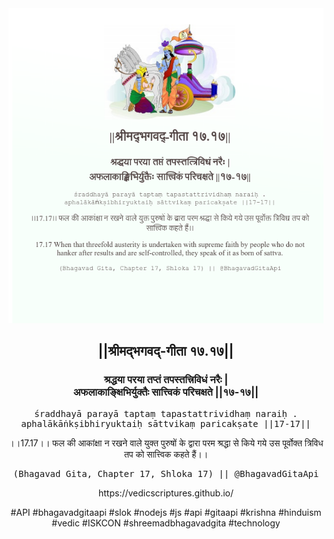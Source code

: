 <img src="../../asset/BG_17_17.png"/>
<center><h2>||श्रीमद्‍भगवद्‍-गीता १७.१७||</h2>
<h3>श्रद्धया परया तप्तं तपस्तत्त्रिविधं नरैः |<br/>अफलाकाङ्क्षिभिर्युक्तैः सात्त्विकं परिचक्षते ||१७-१७||</h3>
<pre>śraddhayā parayā taptaṃ tapastattrividhaṃ naraiḥ .<br/>aphalākāṅkṣibhiryuktaiḥ sāttvikaṃ paricakṣate ||17-17||</pre>
<p>।।17.17।। फल की आकांक्षा न रखने वाले युक्त पुरुषों के द्वारा परम श्रद्धा से किये गये उस पूर्वोक्त त्रिविध तप को सात्त्विक कहते हैं।।</p>
<pre>(Bhagavad Gita, Chapter 17, Shloka 17) || @BhagavadGitaApi</pre><p>https://vedicscriptures.github.io/</p><p>#API #bhagavadgitaapi #slok #nodejs #js #api #gitaapi #krishna #hinduism #vedic #ISKCON #shreemadbhagavadgita #technology</p></center>